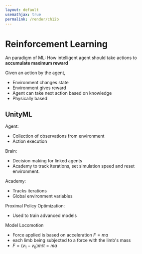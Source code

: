 ```yaml
---
layout: default
usemathjax: true
permalink: /render/ch12b
---
```


# Reinforcement Learning

An paradigm of ML:
How intelligent agent should take actions to **accumulate maximum reward**

Given an action by the agent,
- Environment changes state
- Environment gives reward
- Agent can take next action based on knowledge
- Physically based

## UnityML

Agent: 
- Collection of observations from environment
- Action execution

Brain:
- Decision making for linked agents
- Academy to track iterations, set simulation speed and reset environment.

Academy:
- Tracks iterations
- Global environment variables

Proximal Policy Optimization:
- Used to train advanced models

Model Locomotion
- Force applied is based on acceleration $F=ma$
- each limb being subjected to a force with the limb's mass
- $F = (v_1 - v_0)m/t = ma$
 
